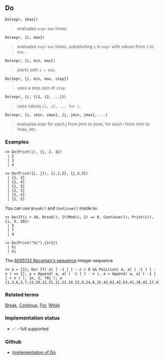 ## Do

```
Do(expr, {max})
```

> evaluates `expr` `max` times.

```
Do(expr, {i, max})
```

> evaluates `expr` `max` times, substituting `i` in `expr` with values from `1` to `max`.

```
Do(expr, {i, min, max})
```

> starts with `i = max`.

```
Do(expr, {i, min, max, step})
```

> uses a step size of `step`.

```
Do(expr, {i, {i1, i2, ...}})
```

> uses values `i1, i2, ... for i`.

```
Do(expr, {i, imin, imax}, {j, jmin, jmax}, ...)
```

> evaluates expr for each j from jmin to jmax, for each i from imin to imax, etc. 
  
### Examples

```
>> Do(Print(i), {i, 2, 4})
 | 2
 | 3
 | 4
 
>> Do(Print({i, j}), {i,1,2}, {j,3,5})
 | {1, 3}
 | {1, 4}
 | {1, 5}
 | {2, 3}
 | {2, 4}
 | {2, 5}
```

You can use `Break()` and `Continue()` inside `Do`:

```
>> Do(If(i > 10, Break(), If(Mod(i, 2) == 0, Continue()); Print(i)), {i, 5, 20})
 | 5
 | 7
 | 9
 
>> Do(Print("hi"),{1+1})
 | hi
 | hi
```

The [A005132 Recaman's sequence](http://oeis.org/A005132) integer sequence

```
>> a = {1}; Do( If( a[ [ -1 ] ] - n > 0 && Position( a, a[ [ -1 ] ] - n ) == {}, a = Append( a, a[ [ -1 ] ] - n ), a = Append( a, a[ [ -1 ] ] + n ) ), {n, 2, 70} ); a
{1,3,6,2,7,13,20,12,21,11,22,10,23,9,24,8,25,43,62,42,63,41,18,42,17,43,16,44,15,45,14,46,79,113,78,114,77,39,78,38,79,37,80,36,81,35,82,34,83,33,84,32,85,31,86,30,87,29,88,28,89,27,90,26,91,157,224,156,225,155}
```

### Related terms 
[Break](Break.md), [Continue](Continue.md), [For](For.md), [While](While.md) 






### Implementation status

* &#x2705; - full supported

### Github

* [Implementation of Do](https://github.com/axkr/symja_android_library/blob/master/symja_android_library/matheclipse-core/src/main/java/org/matheclipse/core/builtin/Programming.java#L768) 
